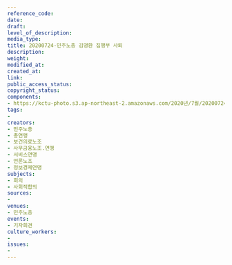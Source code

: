 ```yaml
---
reference_code: 
date: 
draft: 
level_of_description: 
media_type: 
title: 20200724-민주노총 김명환 집행부 사퇴
description: 
weight: 
modified_at: 
created_at: 
link: 
public_access_status: 
copyright_status: 
components:
- https://kctu-photo.s3.ap-northeast-2.amazonaws.com/2020년/7월/20200724-민주노총+김명환+집행부+사퇴/WW1D3949.jpg
tags:
- 
creators:
- 민주노총
- 총연맹
- 보건의료노조
- 사무금융노조.연맹
- 서비스연맹
- 언론노조
- 정보경제연맹
subjects:
- 회의
- 사회적합의
sources:
- 
venues:
- 민주노총
events:
- 기자회견
culture_workers:
- 
issues:
- 
---
```

